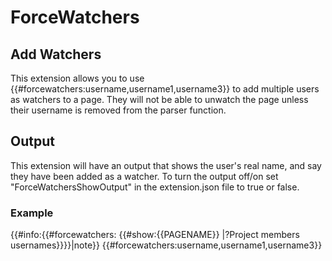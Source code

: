 # ForceWatchers

## Add Watchers
This extension allows you to use {{#forcewatchers:username,username1,username3}} to add multiple users as watchers to a page. They will not be able to unwatch the page unless their username is removed from the parser function.

## Output
This extension will have an output that shows the user's real name, and say they have been added as a watcher. To turn the output off/on set "ForceWatchersShowOutput" in the extension.json file to true or false.

### Example
{{#info:{{#forcewatchers: {{#show:{{PAGENAME}} |?Project members usernames}}}}|note}} 
{{#forcewatchers:username,username1,username3}}
